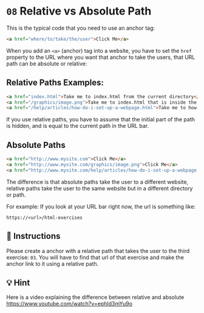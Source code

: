# `08` Relative vs Absolute Path

This is the typical code that you need to use an anchor tag:

```html
<a href="where/to/take/the/user">Click Me</a>
```
When you add an `<a>` (anchor) tag into a website, you have to set the `href` property to the URL where you want that anchor to take the users, that URL path can be absolute or relative:

## Relative Paths Examples:

```html
<a href="index.html">Take me to index.html from the current directory</a>
<a href="/graphics/image.png">Take me to index.html that is inside the /graphics/ directory</a>
<a href="/help/articles/how-do-i-set-up-a-webpage.html">Take me to how-do-i-set-up-a-webpage.html</a>
```

If you use relative paths, you have to assume that the initial part of the path is hidden, and is equal to the current path in the URL bar.

## Absolute Paths

```html
<a href="http://www.mysite.com">Click Me</a>
<a href="http://www.mysite.com/graphics/image.png">Click Me</a>
<a href="http://www.mysite.com/help/articles/how-do-i-set-up-a-webpage.html">Click Me</a>
```

The difference is that absolute paths take the user to a different website, relative paths take the user to the same website but in a different directory or path.

For example: If you look at your URL bar right now, the url is something like:
```
https://<url>/html-exercises
```

## 📝 Instructions

Please create a anchor with a relative path that takes the user to the third exercise: `03`.
You will have to find that url of that exercise and make the anchor link to it using a relative path.

## 💡 Hint

Here is a video explaining the difference between relative and absolute
https://www.youtube.com/watch?v=ephId3mYu9o